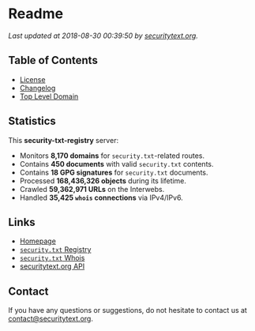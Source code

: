 # Readme

_Last updated at 2018-08-30 00:39:50 by [securitytext.org](https://securitytext.org)._

## Table of Contents

* [License](LICENSE.md)
* [Changelog](CHANGELOG.md)
* [Top Level Domain](TLD.md)

## Statistics

This **security-txt-registry** server:

* Monitors **8,170 domains** for `security.txt`-related routes.
* Contains **450 documents** with valid `security.txt` contents.
* Contains **18 GPG signatures** for `security.txt` documents.
* Processed **168,436,326 objects** during its lifetime.
* Crawled **59,362,971 URLs** on the Interwebs.
* Handled **35,425 `whois` connections** via IPv4/IPv6.

## Links

* [Homepage](https://securitytext.org)
* [`security.txt` Registry](https://registry.securitytext.org)
* [`security.txt` Whois](https://whois.securitytext.org)
* [securitytext.org API](https://registry.securitytext.org)

## Contact

If you have any questions or suggestions, do not hesitate to contact us at contact@securitytext.org.
